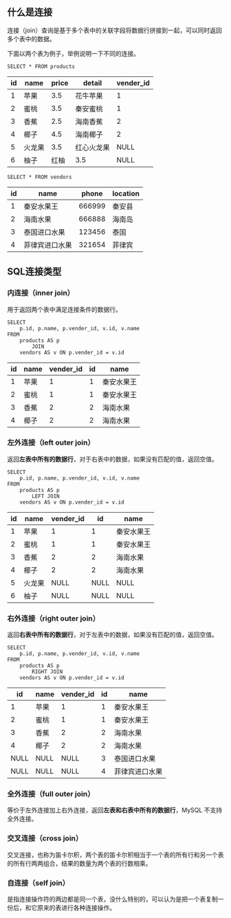## 什么是连接

连接（join）查询是基于多个表中的关联字段将数据行拼接到一起，可以同时返回多个表中的数据。

下面以两个表为例子，举例说明一下不同的连接。

```mysql
SELECT * FROM products
```

| id   | name   | price | detail     | vender_id |
| ---- | ------ | ----- | ---------- | --------- |
| 1    | 苹果   | 3.5   | 花牛苹果   | 1         |
| 2    | 蜜桃   | 3.5   | 秦安蜜桃   | 1         |
| 3    | 香蕉   | 2.5   | 海南香蕉   | 2         |
| 4    | 椰子   | 4.5   | 海南椰子   | 2         |
| 5    | 火龙果 | 3.5   | 红心火龙果 | NULL      |
| 6    | 柚子   | 红柚  | 3.5        | NULL      |



```mysql
SELECT * FROM vendors
```

| id   | name           | phone  | location |
| ---- | -------------- | ------ | -------- |
| 1    | 秦安水果王     | 666999 | 秦安县   |
| 2    | 海南水果       | 666888 | 海南岛   |
| 3    | 泰国进口水果   | 123456 | 泰国     |
| 4    | 菲律宾进口水果 | 321654 | 菲律宾   |

## SQL连接类型

### 内连接（inner join）

用于返回两个表中满足连接条件的数据行。

```mysql
SELECT 
    p.id, p.name, p.vender_id, v.id, v.name
FROM
    products AS p
        JOIN
    vendors AS v ON p.vender_id = v.id
```

| id   | name | vender_id | id   | name       |
| ---- | ---- | --------- | ---- | ---------- |
| 1    | 苹果 | 1         | 1    | 秦安水果王 |
| 2    | 蜜桃 | 1         | 1    | 秦安水果王 |
| 3    | 香蕉 | 2         | 2    | 海南水果   |
| 4    | 椰子 | 2         | 2    | 海南水果   |

### 左外连接（left outer join）

返回**左表中所有的数据行**，对于右表中的数据，如果没有匹配的值，返回空值。

```mysql
SELECT 
    p.id, p.name, p.vender_id, v.id, v.name
FROM
    products AS p
        LEFT JOIN
    vendors AS v ON p.vender_id = v.id
```

| id   | name   | vender_id | id   | name       |
| ---- | ------ | --------- | ---- | ---------- |
| 1    | 苹果   | 1         | 1    | 秦安水果王 |
| 2    | 蜜桃   | 1         | 1    | 秦安水果王 |
| 3    | 香蕉   | 2         | 2    | 海南水果   |
| 4    | 椰子   | 2         | 2    | 海南水果   |
| 5    | 火龙果 | NULL      | NULL | NULL       |
| 6    | 柚子   | NULL      | NULL | NULL       |

### 右外连接（right outer join）

返回**右表中所有的数据行**，对于左表中的数据，如果没有匹配的值，返回空值。

```mysql
SELECT 
    p.id, p.name, p.vender_id, v.id, v.name
FROM
    products AS p
        RIGHT JOIN
    vendors AS v ON p.vender_id = v.id
```

| id   | name | vender_id | id   | name           |
| ---- | ---- | --------- | ---- | -------------- |
| 1    | 苹果 | 1         | 1    | 秦安水果王     |
| 2    | 蜜桃 | 1         | 1    | 秦安水果王     |
| 3    | 香蕉 | 2         | 2    | 海南水果       |
| 4    | 椰子 | 2         | 2    | 海南水果       |
| NULL | NULL | NULL      | 3    | 泰国进口水果   |
| NULL | NULL | NULL      | 4    | 菲律宾进口水果 |

### 全外连接（full outer join）

等价于左外连接加上右外连接，返回**左表和右表中所有的数据行**，MySQL 不支持全外连接。

### 交叉连接（cross join）

交叉连接，也称为笛卡尔积，两个表的笛卡尔积相当于一个表的所有行和另一个表的所有行两两组合，结果的数量为两个表的行数相乘。

### 自连接（self join）

是指连接操作符的两边都是同一个表，没什么特别的，可以认为是把一个表复制一份后，和它原来的表进行各种连接操作。

